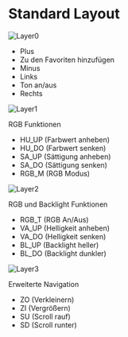 ﻿# Standard Layout

![Layer0](images/layer0)

+ Plus
+ Zu den Favoriten hinzufügen
+ Minus
+ Links
+ Ton an/aus
+ Rechts

![Layer1](images/layer1)

RGB Funktionen
+ HU_UP (Farbwert anheben)
+ HU_DO (Farbwert senken)
+ SA_UP (Sättigung anheben)
+ SA_DO (Sättigung senken)
+ RGB_M (RGB Modus)

![Layer2](images/layer2)

RGB und Backlight Funktionen
+ RGB_T (RGB An/Aus)
+ VA_UP (Helligkeit anheben)
+ VA_DO (Helligkeit senken)
+ BL_UP (Backlight heller)
+ BL_DO (Backlight dunkler)

![Layer3](images/layer3)

Erweiterte Navigation
+ ZO (Verkleinern)
+ ZI (Vergrößern)
+ SU (Scroll rauf)
+ SD (Scroll runter)

